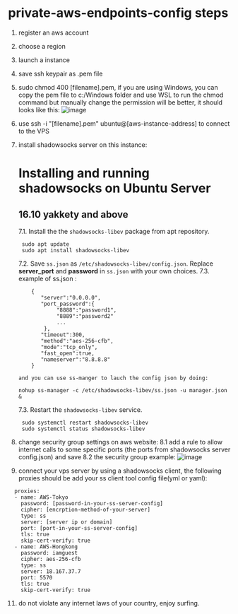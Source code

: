 # private-aws-endpoints-config steps

1. register an aws account
2. choose a region
3. launch a instance
4. save ssh keypair as .pem file
5. sudo chmod 400 [filename].pem, if you are using Windows, you can copy the pem file to c:/Windows folder and use WSL to run the chmod command but manually change the permission will be better, it should looks like this: ![image](https://github.com/chaucyzhang/private-aws-endpoints-config/assets/937912/3e999e2d-82f1-4089-830a-7b223c9dd4a2)
6. use  ssh -i "[filename].pem" ubuntu@[aws-instance-address] to connect to the VPS
7. install shadowsocks server on this instance:
   # Installing and running shadowsocks on Ubuntu Server
   ## 16.10 yakkety and above
   7.1. Install the the `shadowsocks-libev` package from apt repository.

        sudo apt update
        sudo apt install shadowsocks-libev
   7.2. Save `ss.json` as `/etc/shadowsocks-libev/config.json`.
    Replace **server_port** and **password** in `ss.json` with your own choices.
   7.3. example of ss.json :
   ```
       {
          "server":"0.0.0.0",
          "port_password":{
               "8888":"password1",
               "8889":"password2"
               ...
           },
          "timeout":300,
          "method":"aes-256-cfb",
          "mode":"tcp_only",
          "fast_open":true,
          "nameserver":"8.8.8.8"
       }
    ```
       and you can use ss-manger to lauch the config json by doing:
   
       nohup ss-manager -c /etc/shadowsocks-libev/ss.json -u manager.json &
       
   7.3. Restart the `shadowsocks-libev` service.

        sudo systemctl restart shadowsocks-libev
        sudo systemctl status shadowsocks-libev
9. change security group settings on aws website:
   8.1 add a rule to allow internet calls to some specific ports (the ports from shadowsocks server config.json) and save
   8.2 the security group example: ![image](https://github.com/chaucyzhang/private-aws-endpoints-config/assets/937912/bd029f8f-4c37-4d6f-b522-a10d6fc6914a)
10. connect your vps server by using a shadowsocks client, the following proxies should be add your ss client tool config file(yml or yaml):
```
  proxies:
  - name: AWS-Tokyo
    password: [password-in-your-ss-server-config]
    cipher: [encrption-method-of-your-server]
    type: ss
    server: [server ip or domain]
    port: [port-in-your-ss-server-config]
    tls: true
    skip-cert-verify: true
  - name: AWS-Hongkong
    password: iamguest
    cipher: aes-256-cfb
    type: ss
    server: 18.167.37.7
    port: 5570
    tls: true
    skip-cert-verify: true
```
11. do not violate any internet laws of your country, enjoy surfing.

